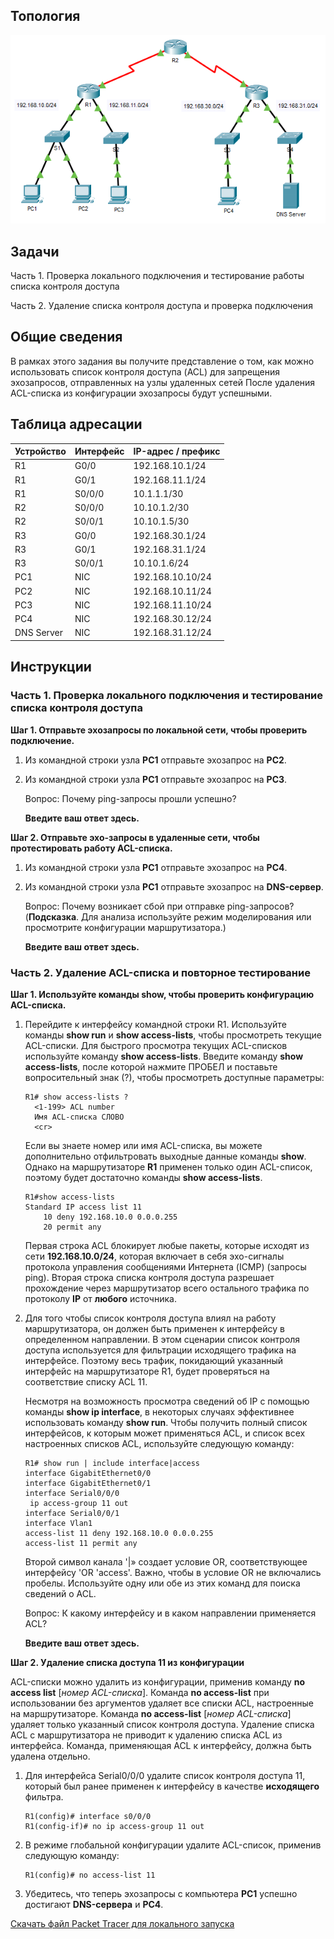 ## Топология

![](./assets/topology.png)

## Задачи

Часть 1. Проверка локального подключения и тестирование работы списка контроля доступа

Часть 2. Удаление списка контроля доступа и проверка подключения

## Общие сведения

В рамках этого задания вы получите представление о том, как можно использовать список контроля доступа (ACL) для запрещения эхозапросов, отправленных на узлы удаленных сетей После удаления ACL-списка из конфигурации эхозапросы будут успешными.

## Таблица адресации

| Устройство | Интерфейс | IP-адрес / префикс |
|------------|-----------|--------------------|
| R1         | G0/0      | 192.168.10.1/24    |
| R1         | G0/1      | 192.168.11.1/24    |
| R1         | S0/0/0    | 10.1.1.1/30        |
| R2         | S0/0/0    | 10.10.1.2/30       |
| R2         | S0/0/1    | 10.10.1.5/30       |
| R3         | G0/0      | 192.168.30.1/24    |
| R3         | G0/1      | 192.168.31.1/24    |
| R3         | S0/0/1    | 10.10.1.6/24       |
| PC1        | NIC       | 192.168.10.10/24   |
| PC2        | NIC       | 192.168.10.11/24   |
| PC3        | NIC       | 192.168.11.10/24   |
| PC4        | NIC       | 192.168.30.12/24   |
| DNS Server | NIC       | 192.168.31.12/24   |

## Инструкции

### Часть 1. Проверка локального подключения и тестирование списка контроля доступа

**Шаг 1. Отправьте эхозапросы по локальной сети, чтобы проверить подключение.**

1.  Из командной строки узла **PC1** отправьте эхозапрос на **PC2**.

2.  Из командной строки узла **PC1** отправьте эхозапрос на **PC3**.

    Вопрос: Почему ping-запросы прошли успешно?

    **Введите ваш ответ здесь.**

**Шаг 2. Отправьте эхо-запросы в удаленные сети, чтобы протестировать работу ACL-списка.**

1.  Из командной строки узла **PC1** отправьте эхозапрос на **PC4**.

2.  Из командной строки узла **PC1** отправьте эхозапрос на **DNS-сервер**.

    Вопрос: Почему возникает сбой при отправке ping-запросов? (**Подсказка**. Для анализа используйте режим моделирования или просмотрите конфигурации маршрутизатора.)

    **Введите ваш ответ здесь.**

### Часть 2. Удаление ACL-списка и повторное тестирование

**Шаг 1. Используйте команды show, чтобы проверить конфигурацию ACL-списка.**

1.  Перейдите к интерфейсу командной строки R1. Используйте команды **show run** и **show access-lists**, чтобы просмотреть текущие ACL-списки. Для быстрого просмотра текущих ACL-списков используйте команду **show access-lists**. Введите команду **show access-lists**, после которой нажмите ПРОБЕЛ и поставьте вопросительный знак (?), чтобы просмотреть доступные параметры:

    ```
    R1# show access-lists ?
      <1-199> ACL number
      Имя ACL-списка СЛОВО
      <cr>
    ```

    Если вы знаете номер или имя ACL-списка, вы можете дополнительно отфильтровать выходные данные команды **show**. Однако на маршрутизаторе **R1** применен только один ACL-список, поэтому будет достаточно команды **show access-lists**.

    ```
    R1#show access-lists
    Standard IP access list 11
        10 deny 192.168.10.0 0.0.0.255
        20 permit any
    ```

    Первая строка ACL блокирует любые пакеты, которые исходят из сети **192.168.10.0/24**, которая включает в себя эхо-сигналы протокола управления сообщениями Интернета (ICMP) (запросы ping). Вторая строка списка контроля доступа разрешает прохождение через маршрутизатор всего остального трафика по протоколу **IP** от **любого** источника.

2.  Для того чтобы список контроля доступа влиял на работу маршрутизатора, он должен быть применен к интерфейсу в определенном направлении. В этом сценарии список контроля доступа используется для фильтрации исходящего трафика на интерфейсе. Поэтому весь трафик, покидающий указанный интерфейс на маршрутизаторе R1, будет проверяться на соответствие списку ACL 11.

    Несмотря на возможность просмотра сведений об IP с помощью команды **show ip interface**, в некоторых случаях эффективнее использовать команду **show run**. Чтобы получить полный список интерфейсов, к которым может применяться ACL, и список всех настроенных списков ACL, используйте следующую команду:

    ```
    R1# show run | include interface|access
    interface GigabitEthernet0/0
    interface GigabitEthernet0/1
    interface Serial0/0/0
     ip access-group 11 out
    interface Serial0/0/1
    interface Vlan1
    access-list 11 deny 192.168.10.0 0.0.0.255
    access-list 11 permit any
    ```

    Второй символ канала '\|» создает условие OR, соответствующее интерфейсу 'OR 'access'. Важно, чтобы в условие OR не включались пробелы. Используйте одну или обе из этих команд для поиска сведений о ACL.

    Вопрос: К какому интерфейсу и в каком направлении применяется ACL?

    **Введите ваш ответ здесь.**

**Шаг 2. Удаление списка доступа 11 из конфигурации**

ACL-списки можно удалить из конфигурации, применив команду **no access list** \[*номер ACL-списка*\]. Команда **no access-list** при использовании без аргументов удаляет все списки ACL, настроенные на маршрутизаторе. Команда **no access-list** \[*номер ACL-списка*\] удаляет только указанный список контроля доступа. Удаление списка ACL с маршрутизатора не приводит к удалению списка ACL из интерфейса. Команда, применяющая ACL к интерфейсу, должна быть удалена отдельно.

1.  Для интерфейса Serial0/0/0 удалите список контроля доступа 11, который был ранее применен к интерфейсу в качестве **исходящего** фильтра.

    ```
    R1(config)# interface s0/0/0
    R1(config-if)# no ip access-group 11 out
    ```

2.  В режиме глобальной конфигурации удалите ACL-список, применив следующую команду:

    ```
    R1(config)# no access-list 11
    ```

3.  Убедитесь, что теперь эхозапросы с компьютера **PC1** успешно достигают **DNS-сервера** и **PC4**.

[Скачать файл Packet Tracer для локального запуска](./assets/4.1.4-packet-tracer---acl-demonstration_ru-RU.pka)
